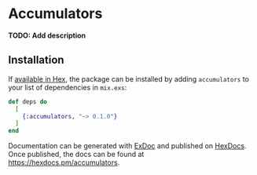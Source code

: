 # Accumulators

**TODO: Add description**

## Installation

If [available in Hex](https://hex.pm/docs/publish), the package can be installed
by adding `accumulators` to your list of dependencies in `mix.exs`:

```elixir
def deps do
  [
    {:accumulators, "~> 0.1.0"}
  ]
end
```

Documentation can be generated with [ExDoc](https://github.com/elixir-lang/ex_doc)
and published on [HexDocs](https://hexdocs.pm). Once published, the docs can
be found at <https://hexdocs.pm/accumulators>.

